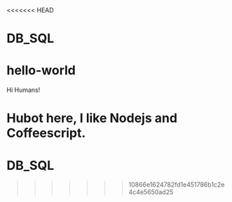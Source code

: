<<<<<<< HEAD
# DB_SQL

# hello-world

Hi Humans!

Hubot here, I like Nodejs and Coffeescript.
=======
# DB_SQL
>>>>>>> 10866e1624782fd1e451786b1c2e4c4e5650ad25
